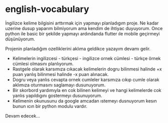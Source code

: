 # english-vocabulary
 İngilizce kelime bilgisini arttırmak için yapmayı planladıgım proje.
 Ne kadar uzerine dusup yaparım bilmiyorum ama kendim de ihtiyac duyuyorum.
 Once python ile basic bir şekilde yapmayı ardındanda flutter ıle mobile geçirmeyi düşünüyorum.
 
 Projenin planladığım ozelliklerini aklıma geldikce yazayım devamı gelir.
 * Kelimelerin ingilizcesi - türkçesi - ingilizce ornek cümlesi - türkçe örnek cümlesi olmasını planlıyorum.
 * Rastgele olarak karsımıza cıkacak kelimelerin dogru bilinmesi halinde +x puan yanlış bilinmesi halinde -x puan alınacak.
 * Dogru veya yanlıs cevapta ornek cumleler karsımıza cıkıp cumle olarak aklımıza oturmasını saglamayı dusunuyorum.
 * Bir skorbord yardımıyla en cok bilinen kelimeyi ve hangi kelimelerde cok yanlıs yapıldıgını gostermeyı dusunuyorum.
 * Kelimenin okunusunu da google amcadan ıstemeyı dusnuyorum kesın bunun ıcın bir python modulu vardır.
 
 Devam edecek...
